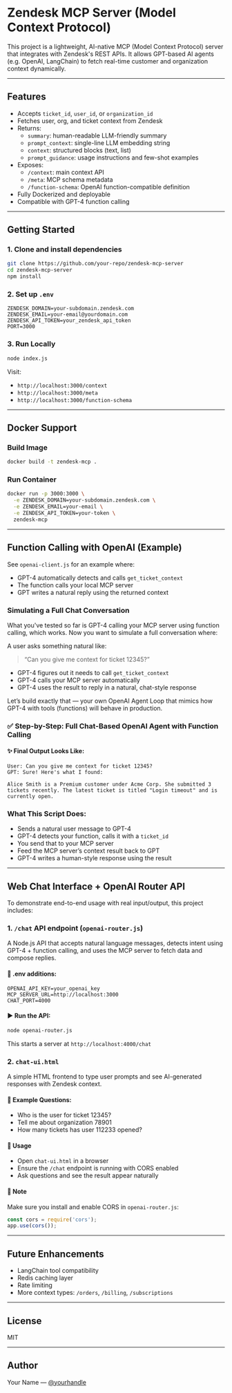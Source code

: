 # Zendesk MCP Server (Model Context Protocol)

This project is a lightweight, AI-native MCP (Model Context Protocol) server that integrates with Zendesk's REST APIs. It allows GPT-based AI agents (e.g. OpenAI, LangChain) to fetch real-time customer and organization context dynamically.

---

## Features

- Accepts `ticket_id`, `user_id`, or `organization_id`
- Fetches user, org, and ticket context from Zendesk
- Returns:
  - `summary`: human-readable LLM-friendly summary
  - `prompt_context`: single-line LLM embedding string
  - `context`: structured blocks (text, list)
  - `prompt_guidance`: usage instructions and few-shot examples
- Exposes:
  - `/context`: main context API
  - `/meta`: MCP schema metadata
  - `/function-schema`: OpenAI function-compatible definition
- Fully Dockerized and deployable
- Compatible with GPT-4 function calling

---

## Getting Started

### 1. Clone and install dependencies
```bash
git clone https://github.com/your-repo/zendesk-mcp-server
cd zendesk-mcp-server
npm install
```

### 2. Set up `.env`
```env
ZENDESK_DOMAIN=your-subdomain.zendesk.com
ZENDESK_EMAIL=your-email@yourdomain.com
ZENDESK_API_TOKEN=your_zendesk_api_token
PORT=3000
```

### 3. Run Locally
```bash
node index.js
```

Visit:
- `http://localhost:3000/context`
- `http://localhost:3000/meta`
- `http://localhost:3000/function-schema`

---

## Docker Support

### Build Image
```bash
docker build -t zendesk-mcp .
```

### Run Container
```bash
docker run -p 3000:3000 \
  -e ZENDESK_DOMAIN=your-subdomain.zendesk.com \
  -e ZENDESK_EMAIL=your-email \
  -e ZENDESK_API_TOKEN=your-token \
  zendesk-mcp
```

---

## Function Calling with OpenAI (Example)

See `openai-client.js` for an example where:
- GPT-4 automatically detects and calls `get_ticket_context`
- The function calls your local MCP server
- GPT writes a natural reply using the returned context

### Simulating a Full Chat Conversation

What you've tested so far is GPT-4 calling your MCP server using function calling, which works. Now you want to simulate a full conversation where:

A user asks something natural like:
> “Can you give me context for ticket 12345?”

- GPT-4 figures out it needs to call `get_ticket_context`
- GPT-4 calls your MCP server automatically
- GPT-4 uses the result to reply in a natural, chat-style response

Let’s build exactly that — your own OpenAI Agent Loop that mimics how GPT-4 with tools (functions) will behave in production.

### ✅ Step-by-Step: Full Chat-Based OpenAI Agent with Function Calling

#### ✨ Final Output Looks Like:
```plaintext
User: Can you give me context for ticket 12345?
GPT: Sure! Here's what I found:

Alice Smith is a Premium customer under Acme Corp. She submitted 3 tickets recently. The latest ticket is titled "Login timeout" and is currently open.
```

### What This Script Does:
- Sends a natural user message to GPT-4
- GPT-4 detects your function, calls it with a `ticket_id`
- You send that to your MCP server
- Feed the MCP server’s context result back to GPT
- GPT-4 writes a human-style response using the result

---

## Web Chat Interface + OpenAI Router API

To demonstrate end-to-end usage with real input/output, this project includes:

### 1. `/chat` API endpoint (`openai-router.js`)
A Node.js API that accepts natural language messages, detects intent using GPT-4 + function calling, and uses the MCP server to fetch data and compose replies.

#### 🔧 .env additions:
```env
OPENAI_API_KEY=your_openai_key
MCP_SERVER_URL=http://localhost:3000
CHAT_PORT=4000
```

#### ▶️ Run the API:
```bash
node openai-router.js
```

This starts a server at `http://localhost:4000/chat`

### 2. `chat-ui.html`
A simple HTML frontend to type user prompts and see AI-generated responses with Zendesk context.

#### 🧪 Example Questions:
- Who is the user for ticket 12345?
- Tell me about organization 78901
- How many tickets has user 112233 opened?

#### 💬 Usage
- Open `chat-ui.html` in a browser
- Ensure the `/chat` endpoint is running with CORS enabled
- Ask questions and see the result appear naturally

#### 🔐 Note
Make sure you install and enable CORS in `openai-router.js`:
```js
const cors = require('cors');
app.use(cors());
```

---

## Future Enhancements

- LangChain tool compatibility
- Redis caching layer
- Rate limiting
- More context types: `/orders`, `/billing`, `/subscriptions`

---

## License
MIT

---

## Author
Your Name — [@yourhandle](https://github.com/yourhandle)

